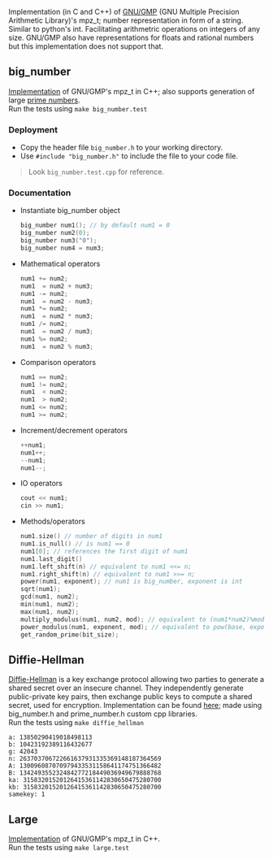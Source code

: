 Implementation (in C and C++) of [GNU/GMP](https://en.wikipedia.org/wiki/GNU_Multiple_Precision_Arithmetic_Library) (GNU Multiple Precision Arithmetic Library)'s mpz_t; number representation in form of a string. Similar to python's int. Facilitating arithmetric operations on integers of any size. GNU/GMP also have representations for floats and rational numbers but this implementation does not support that. 

## big\_number
[Implementation](./big_number.h) of GNU/GMP's mpz\_t in C++; also supports generation of large [prime numbers](prime_number.h). <br>
Run the tests using `make big_number.test`

### Deployment
- Copy the header file `big_number.h` to your working directory.
- Use `#include "big_number.h"` to include the file to your code file.
> Look `big_number.test.cpp` for reference.

### Documentation
- Instantiate big_number object
  ``` cpp
  big_number num1(); // by default num1 = 0
  big_number num2(0);
  big_number num3("0");
  big_number num4 = num3;
  ```
- Mathematical operators
  ``` cpp
  num1 += num2;
  num1  = num2 + num3;
  num1 -= num2;
  num1  = num2 - num3;
  num1 *= num2;
  num1  = num2 * num3;
  num1 /= num2;
  num1  = num2 / num3;
  num1 %= num2;
  num1  = num2 % num3;
  ```
- Comparison operators
  ``` cpp
  num1 == num2;
  num1 != num2;
  num1  < num2;
  num1  > num2;
  num1 <= num2;
  num1 >= num2;
  ```
- Increment/decrement operators
  ``` cpp
  ++num1;
  num1++;
  --num1;
  num1--;
  ```
- IO operators
  ``` cpp
  cout << num1;
  cin >> num1;
  ```
- Methods/operators
  ``` cpp
  num1.size() // number of digits in num1
  num1.is_null() // is num1 == 0
  num1[0]; // references the first digit of num1
  num1.last_digit()
  num1.left_shift(n) // equivalent to num1 <<= n;
  num1.right_shift(n) // equivalent to num1 >>= n;
  power(num1, exponent); // num1 is big_number, exponent is int
  sqrt(num1);
  gcd(num1, num2);
  min(num1, num2);
  max(num1, num2);
  multiply_modulus(num1, num2, mod); // equivalent to (num1*num2)%mod;
  power_modulus(num1, exponent, mod); // equivalent to pow(base, exponent)%mod; all are big_numbers
  get_random_prime(bit_size);
  ```

## Diffie-Hellman
[Diffie-Hellman](https://en.wikipedia.org/wiki/Diffie%E2%80%93Hellman_key_exchange) is a key exchange protocol allowing two parties to generate a shared secret over an insecure channel. They independently generate public-private key pairs, then exchange public keys to compute a shared secret, used for encryption. Implementation can be found [here](./diffie_hellman.cpp); made using big\_number.h and prime\_number.h custom cpp libraries. <br>
Run the tests using `make diffie_hellman`
``` console
a: 13850290419018498113
b: 10423192389116432677
g: 42043
n: 263703706722661637931335369148187364569
A: 130096087070979433531158641174751366482
B: 134249355232484277218449036949679888768
ka: 31583201520126415361142830650475280700
kb: 31583201520126415361142830650475280700
samekey: 1
```

## Large
[Implementation](./large.h) of GNU/GMP's mpz\_t in C++. <br>
Run the tests using `make large.test`
